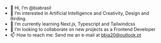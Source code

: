 - 👋 Hi, I’m @biabrasil
- 👀 I’m interested in Artificial Intelligence and Creativity, Design and Birding.
- 🌱 I’m currently learning Next.js, Typescript and Tailwindcss
- 💞️ I’m looking to collaborate on new projects as a Frontend Developer
- 📫 How to reach me: Send me an e-mail at bbia20@outlook.pt

<!---
biabrasil/biabrasil is a ✨ special ✨ repository because its `README.md` (this file) appears on your GitHub profile.
You can click the Preview link to take a look at your changes.
--->
